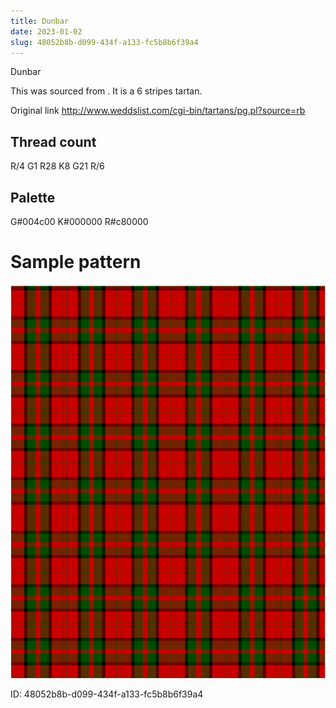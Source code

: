 ```yaml
---
title: Dunbar
date: 2023-01-02
slug: 48052b8b-d099-434f-a133-fc5b8b6f39a4
---
```

Dunbar

This was sourced from <no value>.  It is a 6 stripes tartan.

Original link http://www.weddslist.com/cgi-bin/tartans/pg.pl?source=rb

## Thread count
R/4 G1 R28 K8 G21 R/6

## Palette
G#004c00 K#000000 R#c80000

# Sample pattern

![Tartan detail](tartan.png "R/4 G1 R28 K8 G21 R/6 tartan")

ID: 48052b8b-d099-434f-a133-fc5b8b6f39a4